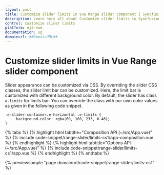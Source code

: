 ```yaml
---
layout: post
title: Customize slider limits in Vue Range slider component | Syncfusion
description: Learn here all about Customize slider limits in Syncfusion Vue Range slider component of Syncfusion Essential JS 2 and more.
control: Customize slider limits 
platform: ej2-vue
documentation: ug
domainurl: ##DomainURL##
---
```


# Customize slider limits in Vue Range slider component

Slider appearance can be customized via CSS. By overriding the slider CSS classes, the slider limit bar can be customized. Here, the limit bar is customized with different background color. By default, the slider has class `e-limits` for limits bar. You can override the class with our own color values as given in the following code snippet.

```
.e-slider-container.e-horizontal .e-limits {
     background-color: rgba(69, 100, 233, 0.46);
}
```

{% tabs %}
{% highlight html tabtitle="Composition API (~/src/App.vue)" %}
{% include code-snippet/range-slider/limits-cs1/app-composition.vue %}
{% endhighlight %}
{% highlight html tabtitle="Options API (~/src/App.vue)" %}
{% include code-snippet/range-slider/limits-cs1/app.vue %}
{% endhighlight %}
{% endtabs %}
        
{% previewsample "page.domainurl/code-snippet/range-slider/limits-cs1" %}